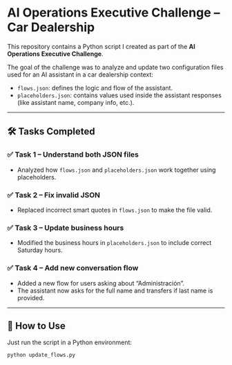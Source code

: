 # AI Operations Executive Challenge – Car Dealership

This repository contains a Python script I created as part of the **AI Operations Executive Challenge**.

The goal of the challenge was to analyze and update two configuration files used for an AI assistant in a car dealership context:

- `flows.json`: defines the logic and flow of the assistant.
- `placeholders.json`: contains values used inside the assistant responses (like assistant name, company info, etc.).

---

## 🛠 Tasks Completed

### ✅ Task 1 – Understand both JSON files
- Analyzed how `flows.json` and `placeholders.json` work together using placeholders.

### ✅ Task 2 – Fix invalid JSON
- Replaced incorrect smart quotes in `flows.json` to make the file valid.

### ✅ Task 3 – Update business hours
- Modified the business hours in `placeholders.json` to include correct Saturday hours.

### ✅ Task 4 – Add new conversation flow
- Added a new flow for users asking about “Administración”.
- The assistant now asks for the full name and transfers if last name is provided.

---

## 🧪 How to Use

Just run the script in a Python environment:

```bash
python update_flows.py
